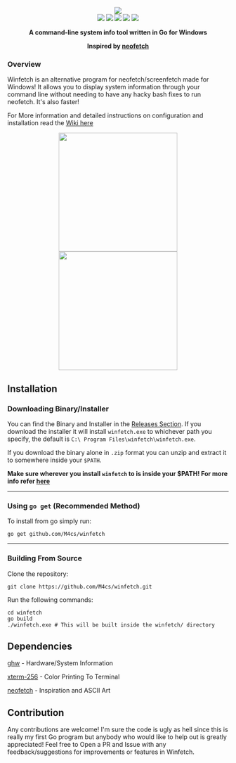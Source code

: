 <p align="center">
    <b>
    <img src="https://raw.githubusercontent.com/M4cs/winfetch/master/gitimages/logo.png"/><br>
    <img src="https://img.shields.io/github/stars/M4cs/winfetch"> <img src="https://img.shields.io/github/issues/M4cs/winfetch">
    <a href="https://goreportcard.com/report/github.com/M4cs/winfetch" target="_blank"><img src="https://goreportcard.com/badge/github.com/M4cs/winfetch"></a>
    <img src="https://travis-ci.com/M4cs/winfetch.svg?branch=master"> <a href="https://codeclimate.com/github/M4cs/winfetch/maintainability"><img src="https://api.codeclimate.com/v1/badges/5d5dcd97b51f9e01189c/maintainability" /></a>
    <p align="center">A command-line system info tool written in Go for Windows</p>
    <p align="center">Inspired by <a href="https://github.com/dylanaraps/neofetch">neofetch</a></p>
    </b>
</p>




### Overview
Winfetch is an alternative program for neofetch/screenfetch made for Windows! It allows you to display system information through your command line without needing to have any hacky bash fixes to run neofetch. It's also faster!

For More information and detailed instructions on configuration and installation read the [Wiki here](https://github.com/M4cs/winfetch/wiki)

<p align="center">
    <img src="https://raw.githubusercontent.com/M4cs/winfetch/master/gitimages/preview.png" align="center" height="270px">
    <img src="https://raw.githubusercontent.com/M4cs/winfetch/master/gitimages/preview1.png" align="center" height="270px">
</p>

## Installation

### Downloading Binary/Installer

You can find the Binary and Installer in the [Releases Section](https://github.com/M4cs/winfetch/releases). If you download the installer it will install `winfetch.exe` to whichever path you specify, the default is `C:\
Program Files\winfetch\winfetch.exe`. 

If you download the binary alone in `.zip` format you can unzip and extract it to somewhere inside your `$PATH`. 

**Make sure wherever you install `winfetch` to is inside your $PATH! For more info refer [here](https://www.architectryan.com/2018/03/17/add-to-the-path-on-windows-10/)**

<hr>

### Using `go get` (Recommended Method)

To install from go simply run:

```
go get github.com/M4cs/winfetch
```

<hr>

### Building From Source

Clone the repository:

```
git clone https://github.com/M4cs/winfetch.git
```

Run the following commands:

```
cd winfetch
go build
./winfetch.exe # This will be built inside the winfetch/ directory
```

## Dependencies

[ghw](https://github.com/jaypipes/ghw) - Hardware/System Information

[xterm-256](https://github.com/gilliek/go-xterm256) - Color Printing To Terminal

[neofetch](https://github.com/dylanaraps/neofetch) - Inspiration and ASCII Art


## Contribution

Any contributions are welcome! I'm sure the code is ugly as hell since this is really my first Go program but anybody who would like to help out is greatly appreciated! Feel free to Open a PR and Issue with any feedback/suggestions for improvements or features in Winfetch.


